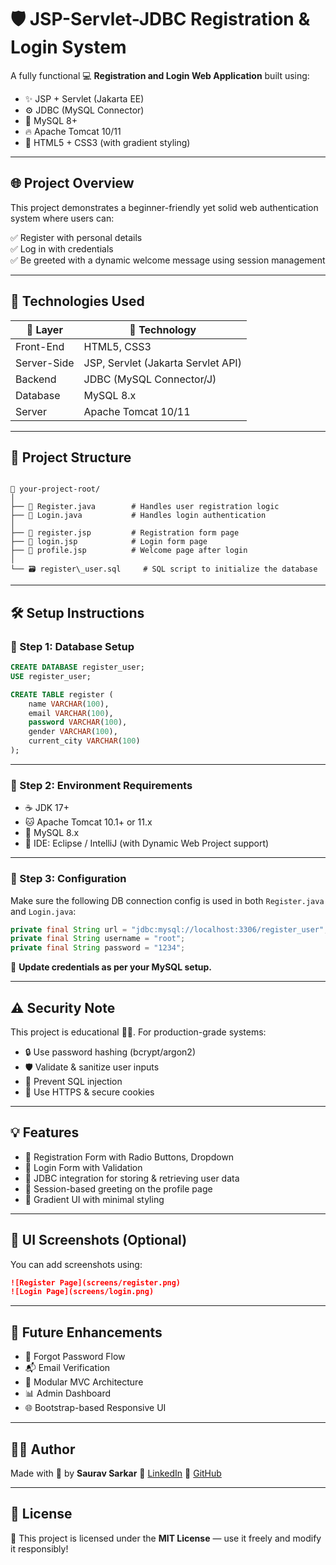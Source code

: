 # 🛡️ JSP-Servlet-JDBC Registration & Login System

A fully functional 💻 **Registration and Login Web Application** built using:

- ✨ JSP + Servlet (Jakarta EE)
- ⚙️ JDBC (MySQL Connector)
- 🐬 MySQL 8+
- 🔥 Apache Tomcat 10/11
- 🎨 HTML5 + CSS3 (with gradient styling)

---

## 🌐 Project Overview

This project demonstrates a beginner-friendly yet solid web authentication system where users can:

✅ Register with personal details  
✅ Log in with credentials  
✅ Be greeted with a dynamic welcome message using session management  

---

## 🧰 Technologies Used

| 🔧 Layer       | 🧠 Technology                     |
|---------------|-----------------------------------|
| Front-End     | HTML5, CSS3                       |
| Server-Side   | JSP, Servlet (Jakarta Servlet API)|
| Backend       | JDBC (MySQL Connector/J)          |
| Database      | MySQL 8.x                         |
| Server        | Apache Tomcat 10/11               |

---

## 📁 Project Structure

```

📂 your-project-root/
│
├── 📄 Register.java        # Handles user registration logic
├── 📄 Login.java           # Handles login authentication
│
├── 📄 register.jsp         # Registration form page
├── 📄 login.jsp            # Login form page
├── 📄 profile.jsp          # Welcome page after login
│
└── 🗃️ register\_user.sql     # SQL script to initialize the database

````

---

## 🛠️ Setup Instructions

### 🔹 Step 1: Database Setup

```sql
CREATE DATABASE register_user;
USE register_user;

CREATE TABLE register (
    name VARCHAR(100),
    email VARCHAR(100),
    password VARCHAR(100),
    gender VARCHAR(100),
    current_city VARCHAR(100)
);
````

---

### 🔹 Step 2: Environment Requirements

* ☕ JDK 17+
* 🐱 Apache Tomcat 10.1+ or 11.x
* 🐬 MySQL 8.x
* 🧠 IDE: Eclipse / IntelliJ (with Dynamic Web Project support)

---

### 🔹 Step 3: Configuration

Make sure the following DB connection config is used in both `Register.java` and `Login.java`:

```java
private final String url = "jdbc:mysql://localhost:3306/register_user";
private final String username = "root";
private final String password = "1234";
```

🔐 **Update credentials as per your MySQL setup.**

---

## ⚠️ Security Note

This project is educational 🧑‍🏫. For production-grade systems:

* 🔒 Use password hashing (bcrypt/argon2)
* 🛡️ Validate & sanitize user inputs
* 🚫 Prevent SQL injection
* 🔐 Use HTTPS & secure cookies

---

## 💡 Features

* 📌 Registration Form with Radio Buttons, Dropdown
* 📌 Login Form with Validation
* 📌 JDBC integration for storing & retrieving user data
* 📌 Session-based greeting on the profile page
* 📌 Gradient UI with minimal styling

---

## 🌈 UI Screenshots (Optional)

You can add screenshots using:

```md
![Register Page](screens/register.png)
![Login Page](screens/login.png)
```

---

## 🚀 Future Enhancements

* 🔁 Forgot Password Flow
* 📬 Email Verification
* 🧩 Modular MVC Architecture
* 📊 Admin Dashboard
* 🌐 Bootstrap-based Responsive UI

---

## 🙋‍♂️ Author

Made with 💙 by **Saurav Sarkar**
🔗 [LinkedIn](https://www.linkedin.com/in/saurav-sarkar-0b49251b1/)
🐙 [GitHub](https://github.com/SauravSarkar-CodersArcade)

---

## 📃 License

🪪 This project is licensed under the **MIT License** — use it freely and modify it responsibly!

